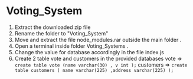 # Voting_System

1. Extract the downloaded zip file
2. Rename the folder to "Voting_System"
3. Move and extract the file node_modules.rar outside the main folder . 
4. Open a terminal inside folder Voting_Systems . 
5. Change the value for database accordingly in the file index.js
6. Create 2 table vote and customers in the provided databases 
          vote => ` create table vote (name varchar(30) , v int ); `
          customers => ` create table customers ( name varchar(225) ,address varchar(225) ); `

